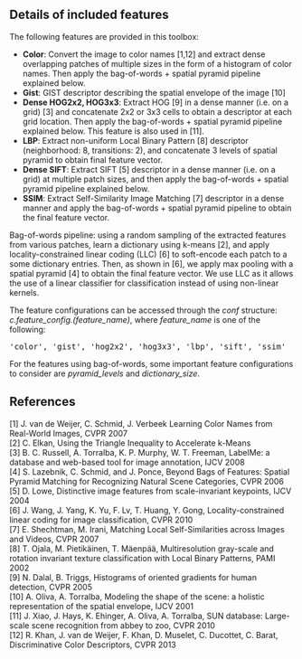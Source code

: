Details of included features
----------------------------

The following features are provided in this toolbox:
 - <b>Color</b>: Convert the image to color names [1,12] and extract dense overlapping patches of multiple sizes in the form of a histogram of color names. Then apply the bag-of-words + spatial pyramid pipeline explained below.
 - <b>Gist</b>: GIST descriptor describing the spatial envelope of the image [10]
 - <b>Dense HOG2x2, HOG3x3</b>: Extract HOG [9] in a dense manner (i.e. on a grid) [3] and concatenate 2x2 or 3x3 cells to obtain a descriptor at each grid location. Then apply the bag-of-words + spatial pyramid pipeline explained below. This feature is also used in [11].
 - <b>LBP</b>: Extract non-uniform Local Binary Pattern [8] descriptor (neighborhood: 8, transitions: 2), and concatenate 3 levels of spatial pyramid to obtain final feature vector.
 - <b>Dense SIFT</b>: Extract SIFT [5] descriptor in a dense manner (i.e. on a grid) at multiple patch sizes, and then apply the bag-of-words + spatial pyramid pipeline explained below.
 - <b>SSIM</b>: Extract Self-Similarity Image Matching [7] descriptor in a dense manner and apply the bag-of-words + spatial pyramid pipeline to obtain the final feature vector.

Bag-of-words pipeline: using a random sampling of the extracted features from various patches, learn a dictionary using k-means [2], and apply locality-constrained linear coding (LLC) [6] to soft-encode each patch to a some dictionary entries. Then, as shown in [6], we apply max pooling with a spatial pyramid [4] to obtain the final feature vector. We use LLC as it allows the use of a linear classifier for classification instead of using non-linear kernels.

The feature configurations can be accessed through the <i>conf</i> structure: <i>c.feature_config.(feature_name)</i>, where <i>feature_name</i> is one of the following:
<pre>'color', 'gist', 'hog2x2', 'hog3x3', 'lbp', 'sift', 'ssim'</pre> 

For the features using bag-of-words, some important feature configurations to consider are <i>pyramid_levels</i> and <i>dictionary_size</i>.

References
----------

[1] J. van de Weijer, C. Schmid, J. Verbeek Learning Color Names from Real-World Images, CVPR 2007<br/>
[2] C. Elkan, Using the Triangle Inequality to Accelerate k-Means<br/>
[3] B. C. Russell, A. Torralba, K. P. Murphy, W. T. Freeman, LabelMe: a database and web-based tool for image annotation, IJCV 2008<br/>
[4] S. Lazebnik, C. Schmid, and J. Ponce, Beyond Bags of Features: Spatial Pyramid Matching for Recognizing Natural Scene Categories, CVPR 2006<br/>
[5] D. Lowe, Distinctive image features from scale-invariant keypoints, IJCV 2004<br/>
[6] J. Wang, J. Yang, K. Yu, F. Lv, T. Huang, Y. Gong, Locality-constrained linear coding for image classification, CVPR 2010<br/>
[7] E. Shechtman, M. Irani, Matching Local Self-Similarities across Images and Videos, CVPR 2007<br/>
[8] T. Ojala, M. Pietikäinen, T. Mäenpää, Multiresolution gray-scale and rotation invariant texture classification with Local Binary Patterns, PAMI 2002<br/>
[9] N. Dalal, B. Triggs, Histograms of oriented gradients for human detection, CVPR 2005<br/>
[10] A. Oliva, A. Torralba, Modeling the shape of the scene: a holistic representation of the spatial envelope, IJCV 2001<br/>
[11] J. Xiao, J. Hays, K. Ehinger, A. Oliva, A. Torralba, SUN database: Large-scale scene recognition from abbey to zoo, CVPR 2010<br/>
[12] R. Khan, J. van de Weijer, F. Khan, D. Muselet, C. Ducottet, C. Barat, Discriminative Color Descriptors, CVPR 2013<br/>
